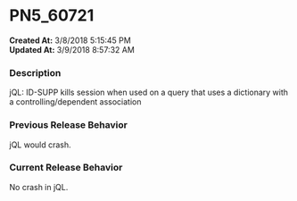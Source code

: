 # PN5_60721

**Created At:** 3/8/2018 5:15:45 PM  
**Updated At:** 3/9/2018 8:57:32 AM  


### Description

jQL: ID-SUPP kills session when used on a query that uses a dictionary with a controlling/dependent association



### Previous Release Behavior

jQL would crash.



### Current Release Behavior

No crash in jQL.
